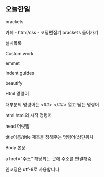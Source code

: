 ##  오늘한일

brackets

카페 - html/css - 코딩편집기 brackets 들어가기

설치목록

Custom work

emmet

Indent guides

beautify



Html 명령어

대부분의 명령어는 <##> </##> 열고 닫는 명령어

html html의 시작 명령어

head 머릿말

title이름/title 제목을 정해주는 명령어(상단위치

Body 본문

a href="주소" 해당되는 곳에 주소를 연결해줌



인코딩은 utf-8로 사용합니다